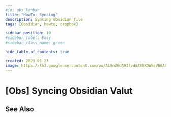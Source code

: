 ```yaml
---
#id: obs_kanban
title: "HowTo: Syncing"
description: Syncing obsidian file
tags: [Obsidian, howto, dropbox]

sidebar_position: 10
#sidebar_label: Easy
#sidebar_class_name: green

hide_table_of_contents: true

created: 2023-01-23
image: https://lh3.googleusercontent.com/pw/AL9nZEUA9Ifvd5Z8SXDWkeVB6AC4MPGwnXaL6kBXNPoXwOQQ2jOcZ1Jw_0p8TKK8C3ZX0e67_FOY15eDrm7aaXSQJcKtoUzC80SAQEHsaBy6qS2AqNNs5VUFNXBKm439y_1wkvmDl-PnL8ReojnIumNlEvOXBg=w800-no?authuser=0
---
```


[Obs] Syncing Obsidian Valut
============================




See Also
--------
